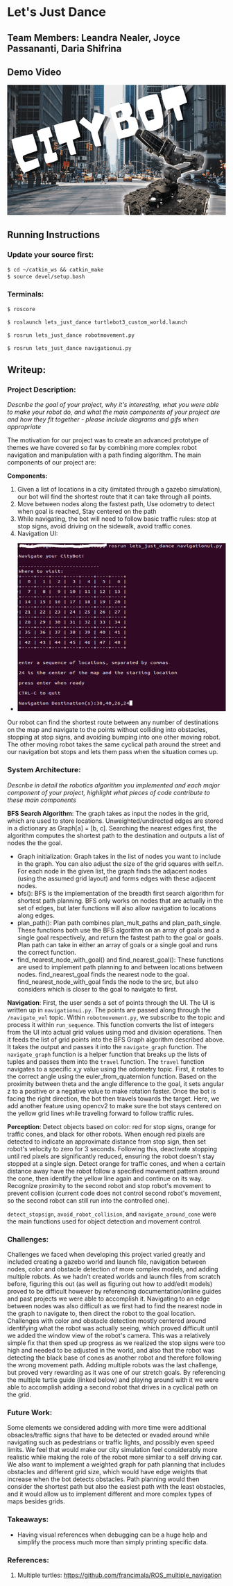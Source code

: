 # Let's Just Dance

## Team Members: Leandra Nealer, Joyce Passananti, Daria Shifrina

## Demo Video

<p align="center">
  <a href="https://youtu.be/SYro1Mo5R_E" target="_blank"><img height="300px" src="citybot-min.png" alt="City Grid"/></a>
</p>




## Running Instructions 

### Update your source first:

```
$ cd ~/catkin_ws && catkin_make
$ source devel/setup.bash  
```


### Terminals:

```
$ roscore
```

```
$ roslaunch lets_just_dance turtlebot3_custom_world.launch
```
```
$ rosrun lets_just_dance robotmovement.py
```

```
$ rosrun lets_just_dance navigationui.py
```

## Writeup:

### Project Description: 

*Describe the goal of your project, why it's interesting, what you were able to make your robot do, and what the main components of your project are and how they fit together - please include diagrams and gifs when appropriate*

The motivation for our project was to create an advanced prototype of themes we have covered so far by combining more complex robot navigation and manipulation with a path finding algorithm. The main components of our project are: 

**Components:**
1) Given a list of locations in a city (imitated through a gazebo simulation), our bot will find the shortest route that it can take through all points. 
2) Move between nodes along the fastest path, Use odometry to detect when goal is reached, Stay centered on the path
3) While navigating, the bot will need to follow basic traffic rules: stop at stop signs, avoid driving on the sidewalk, avoid traffic cones. 
4) Navigation UI:
- <p>
  <img src="navigationui.PNG" alt="Navigation UI"/>
</p>

Our robot can find the shortest route between any number of destinations on the map and navigate to the points without colliding into obstacles, stopping at stop signs, and avoiding bumping into one other moving robot. The other moving robot takes the same cyclical path around the street and our navigation bot stops and lets them pass when the situation comes up. 


### System Architecture: 

*Describe in detail the robotics algorithm you implemented and each major component of your project, highlight what pieces of code contribute to these main components*

**BFS Search Algorithm**: The graph takes as input the nodes in the grid, which are used to store locations. Unweighted/undirected edges are stored in a dictionary as Graph[a] = [b, c]. Searching the nearest edges first, the algorithm computes the shortest path to the destination and outputs a list of nodes the the goal.
* Graph initialization: Graph takes in the list of nodes you want to include in the graph. You can also adjust the size of the grid squares with self.n. For each node in the given list, the graph finds the adjacent nodes  (using the assumed grid layout) and forms edges with these adjacent nodes.
* bfs(): BFS is the implementation of the breadth first search algorithm for shortest path planning. BFS only works on nodes that are actually in the set of edges, but later functions will also allow navigation to locations along edges.
* plan_path(): Plan path combines plan_mult_paths and plan_path_single. These functions both use the BFS algorithm on an array of goals and a single goal respectively, and return the fastest path to the goal or goals. Plan path can take in either an array of goals or a single goal and runs the correct function.
* find_nearest_node_with_goal() and find_nearest_goal(): These functions are used to implement path planning to and between locations between nodes. find_nearest_goal finds the nearest node to the goal. find_nearest_node_with_goal finds the node to the src, but also considers which is closer to the goal to navigate to first.

**Navigation**: First, the user sends a set of points through the UI. The UI is written up in `navigationui.py`. The points are passed along through the `/navigate_vel` topic. Within `robotmovement.py`, we subscribe to the topic and process it within `run_sequence`. This function converts the list of integers from the UI into actual grid values using mod and division operations. Then it feeds the list of grid points into the BFS Graph algorithm described above. It takes the output and passes it into the `navigate_graph` function.
The `navigate_graph` function is a helper function that breaks up the lists of tuples and passes them into the `travel` function. 
The `travel` function navigates to a specific x,y value using the odometry topic. First, it rotates to the correct angle using the euler_from_quaternion function. Based on the proximity between theta and the angle difference to the goal, it sets angular z to a positive or a negative value to make rotation faster. Once the bot is facing the right direction, the bot then travels towards the target. Here, we add another feature using opencv2 to make sure the bot stays centered on the yellow grid lines while traveling forward to follow traffic rules.

**Perception**: Detect objects based on color: red for stop signs, orange for traffic cones, and black for other robots. When enough red pixels are detected to indicate an approximate distance from stop sign, then set robot's velocity to zero for 3 seconds. Following this, deactivate stopping until red pixels are significantly reduced, ensuring the robot doesn't stay stopped at a single sign. Detect orange for traffic cones, and when a certain distance away have the robot follow a specified movement pattern around the cone, then identify the yellow line again and continue on its way. Recognize proximity to the second robot and stop robot's movement to prevent collision (current code does not control second robot's movement, so the second robot can still run into the controlled one).

`detect_stopsign`, `avoid_robot_collision`, and `navigate_around_cone` were the main functions used for object detection and movement control.

### Challenges:

Challenges we faced when developing this project varied greatly and included creating a gazebo world and launch file, navigation between nodes, color and obstacle detection of more complex models, and adding multiple robots. As we hadn't created worlds and launch files from scratch before, figuring this out (as well as figuring out how to add/edit models) proved to be difficult however by referencing documentation/online guides and past projects we were able to accomplish it. Navigating to an edge between nodes was also difficult as we first had to find the nearest node in the graph to navigate to, then direct the robot to the goal location. Challenges with color and obstacle detection mostly centered around identifying what the robot was actually seeing, which proved difficult until we added the window view of the robot's camera. This was a relatively simple fix that then sped up progress as we realized the stop signs were too high and needed to be adjusted in the world, and also that the robot was detecting the black base of cones as another robot and therefore following the wrong movement path. Adding multiple robots was the last challenge, but proved very rewarding as it was one of our stretch goals. By referencing the multiple turtle guide (linked below) and playing around with it we were able to accomplish adding a second robot that drives in a cyclical path on the grid.


### Future Work:

Some elements we considered adding with more time were additional obsacles/traffic signs that have to be detected or evaded around while navigating such as pedestrians or traffic lights, and possibly even speed limits. We feel that would make our city simulation feel considerably more realistic while making the role of the robot more similar to a self driving car. We also want to implement a weighted graph for path planning that includes obstacles and different grid size, which would have edge weights that increase when the bot detects obstacles. Path planning would then consider the shortest path but also the easiest path with the least obstacles, and it would allow us to implement different and more complex types of maps besides grids.


### Takeaways:

- Having visual references when debugging can be a huge help and simplify the process much more than simply printing specific data.

### References:

1. Multiple turtles: https://github.com/francimala/ROS_multiple_navigation
